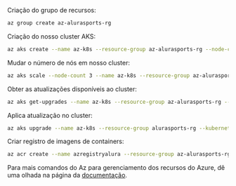 Criação do grupo de recursos:

```bash
az group create az-alurasports-rg
```
Criação do nosso cluster AKS:

```bash
az aks create --name az-k8s --resource-group az-alurasports-rg --node-count 1 --location eastus --kubernetes-version 1.10.8 --generate-ssh-keys
```
Mudar o número de nós em nosso cluster:

```bash
az aks scale --node-count 3 --name az-k8s --resource-group az-alurasports-rg
```
Obter as atualizações disponíveis ao cluster:

```bash
az aks get-upgrades --name az-k8s --resource-group az-alurasports-rg --output table
```
Aplica atualização no cluster:

```bash
az aks upgrade --name az-k8s --resource-group alurasports-rg --kubernetes-version 1.11.3
```
Criar registro de imagens de containers:

```bash
az acr create --name azregistryalura --resource-group az-alurasports-rg --sku Basic --location eastus
```
Para mais comandos do Az para gerenciamento dos recursos do Azure, dê uma olhada na página da [documentação](https://docs.microsoft.com/en-us/cli/azure/?view=azure-cli-latest).